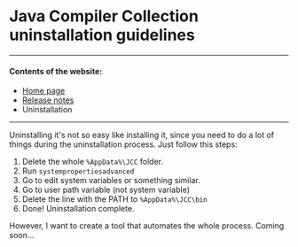 # Java Compiler Collection uninstallation guidelines

---
#### Contents of the website:

 - [Home page](..)
 - [Release notes](../release-notes)
 - Uninstallation
 
---

Uninstalling it's not so easy like installing it, since you need to do a lot of things during the uninstallation process. Just follow this steps:

1. Delete the whole `%AppData%\JCC` folder.
2. Run `systempropertiesadvanced`
3. Go to edit system variables or something similar.
4. Go to user path variable (not system variable)
5. Delete the line with the PATH to `%AppData%\JCC\bin`
6. Done! Uninstallation complete.

However, I want to create a tool that automates the whole process. Coming soon...
